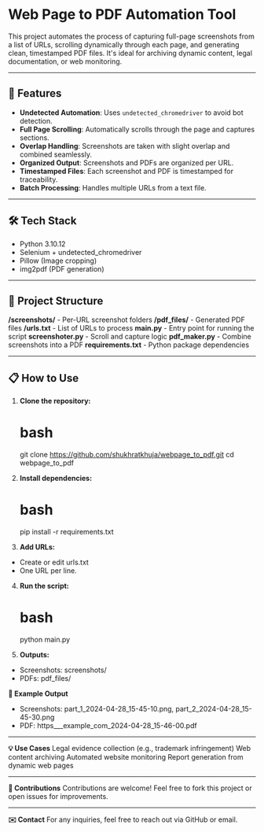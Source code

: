 # Web Page to PDF Automation Tool

This project automates the process of capturing full-page screenshots from a list of URLs, scrolling dynamically through each page, and generating clean, timestamped PDF files. It's ideal for archiving dynamic content, legal documentation, or web monitoring.

---

## 🚀 Features

- **Undetected Automation**: Uses `undetected_chromedriver` to avoid bot detection.
- **Full Page Scrolling**: Automatically scrolls through the page and captures sections.
- **Overlap Handling**: Screenshots are taken with slight overlap and combined seamlessly.
- **Organized Output**: Screenshots and PDFs are organized per URL.
- **Timestamped Files**: Each screenshot and PDF is timestamped for traceability.
- **Batch Processing**: Handles multiple URLs from a text file.

---

## 🛠 Tech Stack

- Python 3.10.12
- Selenium + undetected_chromedriver
- Pillow (Image cropping)
- img2pdf (PDF generation)

---

## 📂 Project Structure
**/screenshots/** - Per-URL screenshot folders 
**/pdf_files/** - Generated PDF files 
**/urls.txt** - List of URLs to process 
**main.py** - Entry point for running the script 
**screenshoter.py** - Scroll and capture logic 
**pdf_maker.py** - Combine screenshots into a PDF 
**requirements.txt** - Python package dependencies

---

## 📋 How to Use

1. **Clone the repository:**
   # bash
   git clone https://github.com/shukhratkhuja/webpage_to_pdf.git
   cd webpage_to_pdf

2. **Install dependencies:**

    # bash
    pip install -r requirements.txt

3.  **Add URLs:**
- Create or edit urls.txt
- One URL per line.

4. **Run the script:**

    # bash
    python main.py
5. **Outputs:**
- Screenshots: screenshots/
- PDFs: pdf_files/

**📝 Example Output**
- Screenshots: part_1_2024-04-28_15-45-10.png, part_2_2024-04-28_15-45-30.png
- PDF: https___example_com_2024-04-28_15-46-00.pdf

---

**💡 Use Cases**
Legal evidence collection (e.g., trademark infringement)
Web content archiving
Automated website monitoring
Report generation from dynamic web pages

---

**🙌 Contributions**
Contributions are welcome! Feel free to fork this project or open issues for improvements.

---

**✉️ Contact**
For any inquiries, feel free to reach out via GitHub or email.